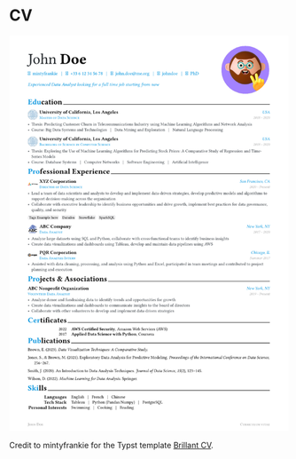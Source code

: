 # CV

![Model](cv.png)

Credit to mintyfrankie for the Typst template [Brillant CV](https://github.com/mintyfrankie/brilliant-CV).
